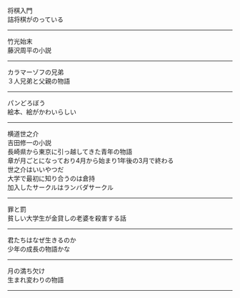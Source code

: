 将棋入門  
詰将棋がのっている

---
竹光始末  
藤沢周平の小説

---
カラマーゾフの兄弟  
３人兄弟と父親の物語

---
パンどろぼう  
絵本、絵がかわいらしい

---
横道世之介  
吉田修一の小説  
長崎県から東京に引っ越してきた青年の物語  
章が月ごとになっており4月から始まり1年後の3月で終わる  
世之介はいいやつだ  
大学で最初に知り合うのは倉持  
加入したサークルはランバダサークル

---
罪と罰  
貧しい大学生が金貸しの老婆を殺害する話

---
君たちはなぜ生きるのか  
少年の成長の物語かな

---
月の満ち欠け  
生まれ変わりの物語

---


